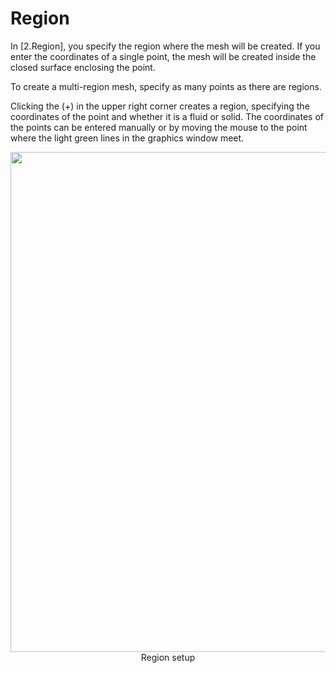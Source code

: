 # Region

In [2.Region], you specify the region where the mesh will be created. If you enter the coordinates of a single point, the mesh will be created inside the closed surface enclosing the point.

To create a multi-region mesh, specify as many points as there are regions.

Clicking the (+) in the upper right corner creates a region, specifying the coordinates of the point and whether it is a fluid or solid. The coordinates of the points can be entered manually or by moving the mouse to the point where the light green lines in the graphics window meet. 


<center><img src="https://github.com/nextfoam/baram-pages/raw/main/screenshots/pic/mesh_region.png" width="800" height="800"><br>Region setup</center>



